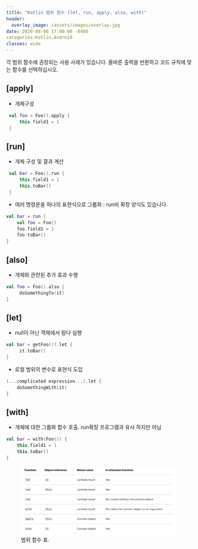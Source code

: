 ```yaml
---
title: "Kotlin 범위 함수 (let, run, apply, also, with)"
header:
  overlay_image: /assets/images/overlay.jpg
date: 2020-08-06 17:00:00 -0400
categories:Kotlin,Android
classes: wide
---
```


각 범위 함수에 권장되는 사용 사례가 있습니다. 올바른 출력을 반환하고 코드 규칙에 맞는 함수를 선택하십시오.

## [apply]
 * 개체구성
```kotlin
 val foo = Foo().apply {
     this.field1 = 1 
 }
 ```

## [run]
 * 개체 구성 및 결과 계산
```kotlin
 val bar = Foo().run {
     this.field1 = 1
     this.toBar() 
 }
 ```
 * 여러 명령문을 하나의 표현식으로 그룹화 : run비 확장 양식도 있습니다.
```kotlin
val bar = run {
    val foo = Foo()
    foo.field1 = 1
    foo.toBar()
}
 ```

## [also]
 * 개체와 관련된 추가 효과 수행
```kotlin
val foo = Foo().also {
     doSomethingTo(it) 
}
```

## [let]
 * null이 아닌 객체에서 람다 실행
```kotlin
val bar = getFoo()?.let {
     it.toBar() 
}
```

 * 로컬 범위의 변수로 표현식 도입
```kotlin
(...complicated expression...).let {
    doSomethingWith(it)
}
 ```

## [with]
 * 개체에 대한 그룹화 함수 호출. run확장 프로그램과 유사 하지만 아님
```kotlin
val bar = with(Foo()) {
    this.field1 = 1
    this.toBar()
}
```



<figure>
	<a href="/assets/images/scope_functions.png"> <img src="/assets/images/scope_functions.png"></a>
	<figcaption><a title="범위 함수 표">범위 함수 표</a>.</figcaption>
</figure>
<!--
[apply]: https://kotlinlang.org/docs/reference/scope-functions.html#apply
[run]: https://kotlinlang.org/docs/reference/scope-functions.html#run
[also]: https://kotlinlang.org/docs/reference/scope-functions.html#also
[let]: https://kotlinlang.org/docs/reference/scope-functions.html#let
[with]: https://kotlinlang.org/docs/reference/scope-functions.html#with
-->